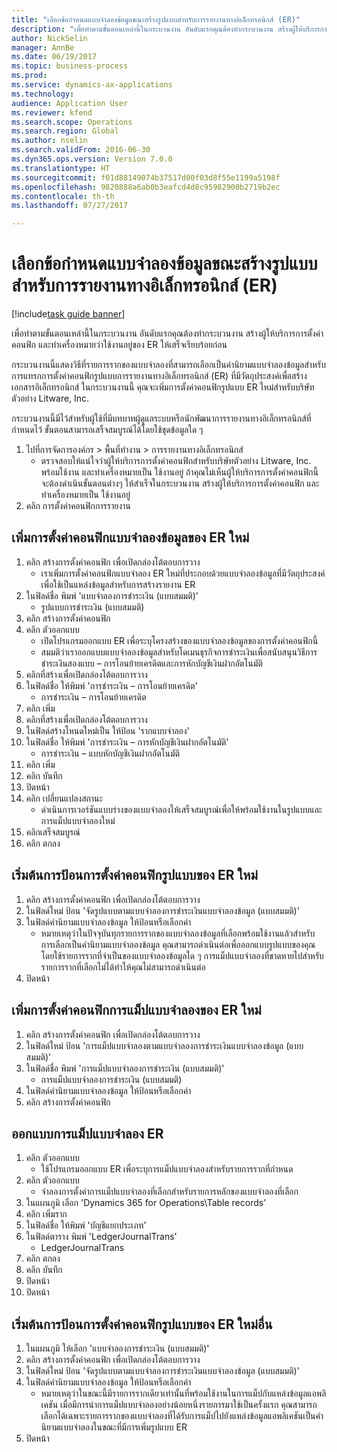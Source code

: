 ```yaml
--- 
title: "เลือกข้อกำหนดแบบจำลองข้อมูลขณะสร้างรูปแบบสำหรับการรายงานทางอิเล็กทรอนิกส์ (ER)"
description: "เพื่อทำตามขั้นตอนเหล่านี้ในกระบวนงาน อันดับแรกคุณต้องทำกระบวนงาน สร้างผู้ให้บริการการตั้งค่าคอนฟิก และทำเครื่องหมายว่าใช้งานอยู่ของ ER ให้เสร็จเรียบร้อยก่อน"
author: NickSelin
manager: AnnBe
ms.date: 06/19/2017
ms.topic: business-process
ms.prod: 
ms.service: dynamics-ax-applications
ms.technology: 
audience: Application User
ms.reviewer: kfend
ms.search.scope: Operations
ms.search.region: Global
ms.author: nselin
ms.search.validFrom: 2016-06-30
ms.dyn365.ops.version: Version 7.0.0
ms.translationtype: HT
ms.sourcegitcommit: f01d88149074b37517d00f03d8f55e1199a5198f
ms.openlocfilehash: 9820888a6ab0b3eafcd4d8c95982900b2719b2ec
ms.contentlocale: th-th
ms.lasthandoff: 07/27/2017

---
```

# <a name="select-data-model-definition-while-creating-format-for-electronic-reporting-er"></a>เลือกข้อกำหนดแบบจำลองข้อมูลขณะสร้างรูปแบบสำหรับการรายงานทางอิเล็กทรอนิกส์ (ER)

[!include[task guide banner](../../includes/task-guide-banner.md)]

เพื่อทำตามขั้นตอนเหล่านี้ในกระบวนงาน อันดับแรกคุณต้องทำกระบวนงาน สร้างผู้ให้บริการการตั้งค่าคอนฟิก และทำเครื่องหมายว่าใช้งานอยู่ของ ER ให้เสร็จเรียบร้อยก่อน 

กระบวนงานนี้แสดงวิธีที่รายการรากของแบบจำลองที่สามารถเลือกเป็นคำนิยามแบบจำลองข้อมูลสำหรับการแทรกการตั้งค่าคอนฟิกรูปแบบการรายงานทางอิเล็กทรอนิกส์ (ER) ที่มีวัตถุประสงค์เพื่อสร้างเอกสารอิเล็กทรอนิกส์ ในกระบวนงานนี้ คุณจะเพิ่มการตั้งค่าคอนฟิกรูปแบบ ER ใหม่สำหรับบริษัทตัวอย่าง Litware, Inc. 

กระบวนงานนี้มีไว้สำหรับผู้ใช้ที่มีบทบาทผู้ดูแลระบบหรือนักพัฒนาการรายงานทางอิเล็กทรอนิกส์ที่กำหนดไว้ ขั้นตอนสามารถเสร็จสมบูรณ์ได้โดยใช้ชุดข้อมูลใด ๆ

1. ไปที่การจัดการองค์กร > พื้นที่ทำงาน > การรายงานทางอิเล็กทรอนิกส์
    * ตรวจสอบให้แน่ใจว่าผู้ให้บริการการตั้งค่าคอนฟิกสำหรับบริษัทตัวอย่าง Litware, Inc. พร้อมใช้งาน และทำเครื่องหมายเป็น ใช้งานอยู่ ถ้าคุณไม่เห็นผู้ให้บริการการตั้งค่าคอนฟิกนี้ จะต้องดำเนินขั้นตอนต่างๆ ให้สำเร็จในกระบวนงาน สร้างผู้ให้บริการการตั้งค่าคอนฟิก และทำเครื่องหมายเป็น ใช้งานอยู่  
2. คลิก การตั้งค่าคอนฟิกการรายงาน

## <a name="add-a-new-er-data-model-configuration"></a>เพิ่มการตั้งค่าคอนฟิกแบบจำลองข้อมูลของ ER ใหม่
1. คลิก สร้างการตั้งค่าคอนฟิก เพื่อเปิดกล่องโต้ตอบการวาง
    * เราเพิ่มการตั้งค่าคอนฟิกแบบจำลอง ER ใหม่ที่ประกอบด้วยแบบจำลองข้อมูลที่มีวัตถุประสงค์เพื่อใช้เป็นแหล่งข้อมูลสำหรับการสร้างรายงาน ER  
2. ในฟิลด์ชื่อ พิมพ์ 'แบบจำลองการชำระเงิน (แบบสมมติ)'
    * รูปแบบการชำระเงิน (แบบสมมติ)  
3. คลิก สร้างการตั้งค่าคอนฟิก
4. คลิก ตัวออกแบบ
    * เปิดโปรแกรมออกแบบ ER เพื่อระบุโครงสร้างของแบบจำลองข้อมูลของการตั้งค่าคอนฟิกนี้  
    * สมมติว่าเราออกแบบแบบจำลองข้อมูลสำหรับโดเมนธุรกิจการชำระเงินเพื่อสนับสนุนวิธีการชำระเงินสองแบบ – การโอนย้ายเครดิตและการหักบัญชีเงินฝากอัตโนมัติ  
5. คลิกที่สร้างเพื่อเปิดกล่องโต้ตอบการวาง
6. ในฟิลด์ชื่อ ให้พิมพ์ 'การชำระเงิน – การโอนย้ายเครดิต'
    * การชำระเงิน – การโอนย้ายเครดิต  
7. คลิก เพิ่ม
8. คลิกที่สร้างเพื่อเปิดกล่องโต้ตอบการวาง
9. ในฟิลด์สร้างโหนดใหม่เป็น ให้ป้อน 'รากแบบจำลอง'
10. ในฟิลด์ชื่อ ให้พิมพ์ 'การชำระเงิน – การหักบัญชีเงินฝากอัตโนมัติ'
    * การชำระเงิน – แบบหักบัญชีเงินฝากอัตโนมัติ  
11. คลิก เพิ่ม
12. คลิก บันทึก
13. ปิดหน้า
14. คลิก เปลี่ยนแปลงสถานะ
    * ดำเนินการเวอร์ชันแบบร่างของแบบจำลองให้เสร็จสมบูรณ์เพื่อให้พร้อมใช้งานในรูปแบบและการแม็ปแบบจำลองใหม่  
15. คลิกเสร็จสมบูรณ์
16. คลิก ตกลง

## <a name="start-to-enter-a-new-er-format-configuration"></a>เริ่มต้นการป้อนการตั้งค่าคอนฟิกรูปแบบของ ER ใหม่
1. คลิก สร้างการตั้งค่าคอนฟิก เพื่อเปิดกล่องโต้ตอบการวาง
2. ในฟิลด์ใหม่ ป้อน 'จัดรูปแบบตามแบบจำลองการชำระเงินแบบจำลองข้อมูล (แบบสมมติ)'
3. ในฟิลด์คำนิยามแบบจำลองข้อมูล ให้ป้อนหรือเลือกค่า
    * หมายเหตุว่าในปัจจุบันทุกรายการรากของแบบจำลองข้อมูลที่เลือกพร้อมใช้งานแล้วสำหรับการเลือกเป็นคำนิยามแบบจำลองข้อมูล คุณสามารถดำเนินต่อเพื่อออกแบบรูปแบบของคุณโดยใช้รายการรากที่จำเป็นของแบบจำลองข้อมูลใด ๆ การแม็ปแบบจำลองที่ขาดหายไปสำหรับรายการรากที่เลือกไม่ได้ทำให้คุณไม่สามารถดำเนินต่อ  
4. ปิดหน้า

## <a name="add-a-new-er-model-mapping-configuration"></a>เพิ่มการตั้งค่าคอนฟิกการแม็ปแบบจำลองของ ER ใหม่
1. คลิก สร้างการตั้งค่าคอนฟิก เพื่อเปิดกล่องโต้ตอบการวาง
2. ในฟิลด์ใหม่ ป้อน 'การแม็ปแบบจำลองตามแบบจำลองการชำระเงินแบบจำลองข้อมูล (แบบสมมติ)'
3. ในฟิลด์ชื่อ พิมพ์ 'การแม็ปแบบจำลองการชำระเงิน (แบบสมมติ)'
    * การแม็ปแบบจำลองการชำระเงิน (แบบสมมติ)  
4. ในฟิลด์คำนิยามแบบจำลองข้อมูล ให้ป้อนหรือเลือกค่า
5. คลิก สร้างการตั้งค่าคอนฟิก

## <a name="design-er-model-mappings"></a>ออกแบบการแม็ปแบบจำลอง ER
1. คลิก ตัวออกแบบ
    * ใช้โปรแกรมออกแบบ ER เพื่อระบุการแม็ปแบบจำลองสำหรับรายการรากที่กำหนด  
2. คลิก ตัวออกแบบ
    * จำลองการตั้งค่าการแม็ปแบบจำลองที่เลือกสำหรับรายการหลักของแบบจำลองที่เลือก  
3. ในแผนภูมิ เลือก 'Dynamics 365 for Operations\Table records'
4. คลิก เพิ่มราก
5. ในฟิลด์ชื่อ ให้พิมพ์ 'บัญชีแยกประเภท'
6. ในฟิลด์ตาราง พิมพ์ 'LedgerJournalTrans'
    * LedgerJournalTrans  
7. คลิก ตกลง
8. คลิก บันทึก
9. ปิดหน้า
10. ปิดหน้า

## <a name="start-to-enter-another-new-er-format-configuration"></a>เริ่มต้นการป้อนการตั้งค่าคอนฟิกรูปแบบของ ER ใหม่อื่น
1. ในแผนภูมิ ให้เลือก 'แบบจำลองการชำระเงิน (แบบสมมติ)'
2. คลิก สร้างการตั้งค่าคอนฟิก เพื่อเปิดกล่องโต้ตอบการวาง
3. ในฟิลด์ใหม่ ป้อน 'จัดรูปแบบตามแบบจำลองการชำระเงินแบบจำลองข้อมูล (แบบสมมติ)'
4. ในฟิลด์คำนิยามแบบจำลองข้อมูล ให้ป้อนหรือเลือกค่า
    * หมายเหตุว่าในขณะนี้มีรายการรากเดียวเท่านั้นที่พร้อมใช้งานในการแม็ปกับแหล่งข้อมูลแอพลิเคชัน เมื่อมีการนำการแม็ปแบบจำลองอย่างน้อยหนึ่งรายการมาใช้เป็นครั้งแรก คุณสามารถเลือกได้เฉพาะรายการรากของแบบจำลองที่ได้รับการแม็ปไปยังแหล่งข้อมูลแอพลิเคชันเป็นคำนิยามแบบจำลองในขณะที่มีการเพิ่มรูปแบบ ER   
5. ปิดหน้า


